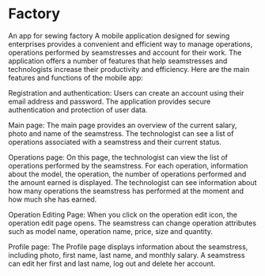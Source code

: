 # Factory

An app for sewing factory A mobile application designed for sewing enterprises provides a convenient and efficient way to manage operations, operations performed by seamstresses and account for their work. The application offers a number of features that help seamstresses and technologists increase their productivity and efficiency. Here are the main features and functions of the mobile app:

Registration and authentication: Users can create an account using their email address and password. The application provides secure authentication and protection of user data.

Main page: The main page provides an overview of the current salary, photo and name of the seamstress. The technologist can see a list of operations associated with a seamstress and their current status.

Operations page: On this page, the technologist can view the list of operations performed by the seamstress. For each operation, information about the model, the operation, the number of operations performed and the amount earned is displayed. The technologist can see information about how many operations the seamstress has performed at the moment and how much she has earned.

Operation Editing Page: When you click on the operation edit icon, the operation edit page opens. The seamstress can change operation attributes such as model name, operation name, price, size and quantity.

Profile page: The Profile page displays information about the seamstress, including photo, first name, last name, and monthly salary. A seamstress can edit her first and last name, log out and delete her account.
